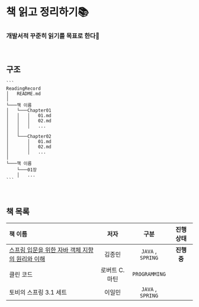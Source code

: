 # 책 읽고 정리하기📚
### 개발서적 꾸준히 읽기를 목표로 한다🌟
<br/>

## 구조
    ```
    ReadingRecord
    │   README.md
    │
    └───책 이름
    │   └───Chapter01
    │   │   │   01.md
    │   │   │   02.md
    │   │   │   ...
    │   │
    │   └───Chapter02
    │       │   01.md
    │       │   02.md
    │       │   ...
    │
    └───책 이름
        └───01장
        │   ...
    ```
<br/>

## 책 목록
| 책 이름 | 저자 | 구분 | 진행 상태 |
|:----------|:----------:|:----------:|:----------:|
| [스프링 입문을 위한 자바 객체 지향의 원리와 이해](https://github.com/soomin0328/ReadingRecord/../../../../스프링%20입문을%20위한%20자바%20객체%20지향의%20원리와%20이해) | 김종민 | `JAVA` , `SPRING` | **진행 중** |
| 클린 코드 | 로버트 C. 마틴 | `PROGRAMMING` |  |
| 토비의 스프링 3.1 세트 | 이일민 | `JAVA` , `SPRING` |  |
